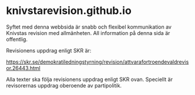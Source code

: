 # knivstarevision.github.io

Syftet med denna webbsida är snabb och flexibel kommunikation av Knivstas revision med allmänheten. All information på denna sida är offentlig.

Revisionens uppdrag enligt SKR är:

https://skr.se/demokratiledningstyrning/revision/attvarafortroendevaldrevisor.26443.html

Alla texter ska följa revisionens uppdrag enligt SKR ovan. Speciellt är revisorernas uppdrag oberoende av partipolitik.


